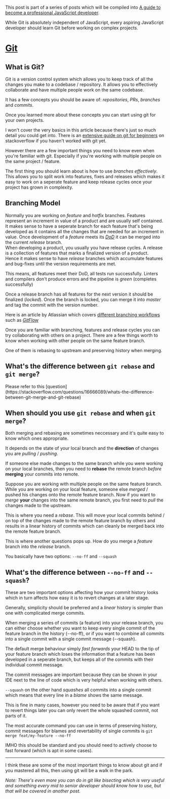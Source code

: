This post is part of a series of posts which will be compiled into [A guide to become a professional JavaScript developer](http://localhost:5173/post-bc3b9f92-7f59-4675-9d72-166f41e4ffcf).

While Git is absolutely independent of JavaScript, every aspiring JavaScript developer should learn Git before working on complex projects.

# [Git](https://git-scm.com/)

## What is Git?

Git is a version control system which allows you to keep track of all the changes you make to a codebase / repository. It allows you to effectively collaborate and have multiple people work on the same codebase.  

It has a few concepts you should be aware of: _repositories_, _PRs_, _branches_ and _commits_.

Once you learned more about these concepts you can start using git for your own projects.

I won't cover the very basics in this article because there's just so much detail you could get into. There is an [extensive guide on git for beginners](https://stackoverflow.com/questions/315911/git-for-beginners-the-definitive-practical-guide) on stackoverflow if you haven't worked with git yet.

However there are a few important things you need to know even when you're familiar with git. Especially if you're working with multiple people on the same project / feature.

The first thing you should learn about is how to use _branches effectively_. This allows you to split work into features, fixes and releases which makes it easy to work on a seperate feature and keep release cycles once your project has grown in complexity.

## Branching Model

Normally you are working on _feature_ and _hotfix_ branches. Features represent an increment in value of a product and are usually self contained. It makes sense to have a seperate branch for each feature that's being developed as it contains all the changes that are needed for an increment in value. Once development of a _feature_ meets its [_DoD_](https://www.scruminc.com/definition-of-done) it can be merged into the current _release_ branch.   
When developing a product, you usually you have release cycles. A release is a collection of features that marks a finalized version of a product.  
Hence it makes sense to have _release_ branches which accumulate features and bug-fixes until the version requirements are met. 

This means, all features meet their DoD, all tests run successfully. Linters and compilers don't produce errors and the pipeline is *green* (completes successfully)

Once a release branch has all features for the next version it should be finalized (_locked_). Once the branch is locked, you can merge it into _master_ and tag the commit with the version number.

Here is an article by Atlassian which covers [different branching workflows](https://www.atlassian.com/git/tutorials/comparing-workflows) such as [_GitFlow_](https://www.atlassian.com/git/tutorials/comparing-workflows/gitflow-workflow)

Once you are familiar with branching, features and release cycles you can try collaborating with others on a project. There are a few things worth to know when working with other people on the same feature branch.

One of them is rebasing to upstream and preserving history when merging.

## What's the difference between `git rebase` and `git merge`?

<stackoverflow url="https://stackoverflow.com/a/16666418/1487756">
Please refer to this [question](https://stackoverflow.com/questions/16666089/whats-the-difference-between-git-merge-and-git-rebase)
</stackoverflow>

## When should you use `git rebase` and when `git merge`?

Both merging and rebasing are sometimes neccessary and it's quite easy to know which ones appropriate.

It depends on the state of your local branch and the **direction** of changes you are _pulling_ / _pushing_.

If someone else made changes to the same branch while you were working on your local branches, then you need to **rebase** the remote branch _before_ **merging** your commits into remote.

Suppose you are working with multiple people on the same feature branch. While you are working on your local feature, someone else _merged_ / pushed his changes onto the remote feature branch. Now if you want to _merge_ **your** changes into the same remote branch, you first need to _pull_ the changes made to the upstream.

This is where you need a _rebase_. This will move your local commits behind / on top of the changes made to the remote feature branch by others and results in a linear history of commits which can cleanly be merged back into the remote feature branch.

This is where another questions pops up. How do you merge a _feature_ branch into the _release_ branch.

You basically have two options: `--no-ff` and `--squash`

## What's the difference between `--no-ff` and `--squash`?

These are two important options affecting how your commit history looks which in turn affects how easy it is to revert changes at a later stage.

Generally, simplicity should be preferred and a _linear_ history is simpler than one with complicated merge commits.

When merging a series of commits (a feature) into your release branch, you can either choose whether you want to keep every single commit of the feature branch in the history (--no-ff), or if you want to combine all commits into a single commit with a single commit message (--squash).

The default merge behaviour simply _fast forwards_ your HEAD to the tip of your feature branch which loses the information that a feature has been developed in a seperate branch, but keeps all of the commits with their individual commit message.

The commit messages are important because they can be shown in your IDE next to the line of code which is very helpful when working with others.

`--squash` on the other hand _squashes_ all commits into a single commit which means that every line in a _blame_ shows the same message.

This is fine in many cases, however you need to be aware that if you want to revert things later you can only revert the whole squashed commit, not parts of it.

The most accurate command you can use in terms of preserving history, commit messages for blames and revertability of single commits is `git merge feat/my-feature --no-ff`

IMHO this should be standard and you should need to actively choose to fast forward (which is apt in some cases).

---

I think these are some of the most important things to know about git and if you mastered all this, then using git will be a walk in the park.

*Note: There's even more you can do in git like bisecting which is very useful and something every mid to senior developer should know how to use, but that will be covered in another post.*
